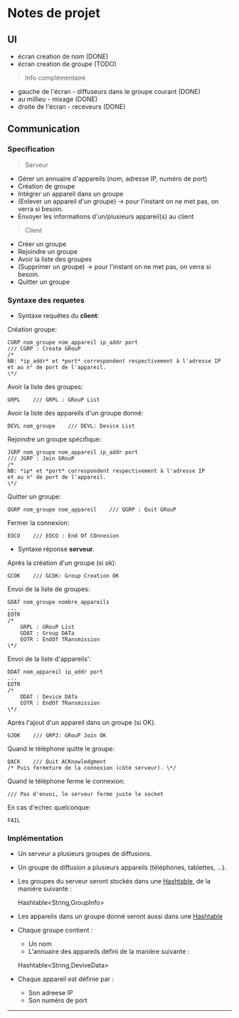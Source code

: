 
# Notes de projet #

## UI ##

- écran creation de nom (DONE)
- écran creation de groupe (TODO)

> Info complémentaire

* gauche de l'écran - diffuseurs dans le groupe courant (DONE)
* au millieu - mixage (DONE)
* droite de l'écran - receveurs (DONE)

## Communication ##

### Specification ###

> Serveur

- Gérer un annuaire d'appareils (nom, adresse IP, numéro de port)
- Création de groupe
- Intégrer un appareil dans un groupe
- (Enlever un appareil d'un groupe) → pour l'instant on ne met pas, on verra si besoin.
- Envoyer les informations d'un/plusieurs appareil(s) au client

> Client

- Créer un groupe
- Rejoindre un groupe
- Avoir la liste des groupes
- (Supprimer un groupe) → pour l'instant on ne met pas, on verra si besoin.
- Quitter un groupe


### Syntaxe des requetes ###

 - Syntaxe requêtes du **client**:

Création groupe:

    CGRP nom_groupe nom_appareil ip_addr port
    /// CGRP : Create GRouP
    /*
    NB: *ip_addr* et *port* correspondent respectivement à l'adresse IP
    et au n° de port de l'appareil.
    \*/

Avoir la liste des groupes:

    GRPL    /// GRPL : GRouP List

Avoir la liste des appareils d'un groupe donné:

    DEVL nom_groupe    /// DEVL: Device List

Rejoindre un groupe spécifique:

    JGRP nom_groupe nom_appareil ip_addr port
    /// JGRP : Join GRouP
    /*
    NB: *ip* et *port* correspondent respectivement à l'adresse IP
    et au n° de port de l'appareil.
    \*/

Quitter un groupe:

    QGRP nom_groupe nom_appareil    /// QGRP : Quit GRouP

Fermer la connexion:

    EOCO    /// EOCO : End Of COnnexion

 - Syntaxe réponse **serveur**.

Après la création d'un groupe (si ok):

    GCOK    /// GCOK: Group Creation OK

Envoi de la liste de groupes:

    GDAT nom_groupe nombre_appareils
    ...
    EOTR
    /*
        GRPL : GRouP List
        GDAT : Group DATa
        EOTR : EndOf TRansmission
    \*/


Envoi de la liste d'appareils':

    DDAT nom_appareil ip_addr port
    ...
    EOTR
    /*
        DDAT : Device DATa
        EOTR : EndOf TRansmission
    \*/

Après l'ajout d'un appareil dans un groupe (si OK).

    GJOK    /// GRPJ: GRouP Join OK


Quand le téléphone quitte le groupe:

    QACK    /// Quit ACKnowledgment
    /* Puis fermeture de la connexion (côté serveur). \*/

Quand le téléphone ferme le connexion:

    /// Pas d'envoi, le serveur ferme juste le socket

En cas d'echec quelconque:

    FAIL

### Implémentation ###

 - Un serveur a plusieurs groupes de diffusions.
 - Un groupe de diffusion a plusieurs appareils (téléphones, tablettes, ...).
 - Les groupes du serveur seront stockés dans une [Hashtable][1], de la manière suivante :


    Hashtable<String,GroupInfo>

 - Les appareils dans un groupe donné seront aussi dans une [Hashtable][1]

 - Chaque groupe contient :
    * Un nom
    * L'annuaire des appareils défini de la manière suivante :


    Hashtable<String,DeviveData>

- Chaque appareil est définie par :
    * Son adreese IP
    * Son numéro de port

---
[1]: https://docs.oracle.com/javase/7/docs/api/java/util/Hashtable.html
